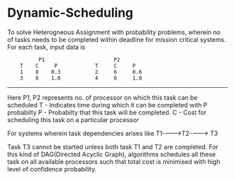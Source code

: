 Dynamic-Scheduling
==================

To solve Heterogneous Assignment with probability problems, wherein no of tasks needs to be completed within deadline for mission critical systems. For each task, input data is
 
              P1                      P2
        T    C     P            T     C     P
        1    8    0.3           2     6     0.6
        3    8    1.0           4     6     1.0
----------------------------------------------------------------
Here P1, P2 represents no. of processor on which this task can be scheduled
T - Indicates time during which it can be completed with P probabilty
P - Probabilty that this task will be completed.
C - Cost for scheduling this task on a particular processor

For systems wherein task dependencies arises like
   T1---->T2----> T3

Task T3 cannot be started unless both task T1 and T2 are completed. For this kind of DAG(Directed Acyclic Graph), algorithms schedules all these task on all available processors such that total cost is minimised with high level of confidence probability.
